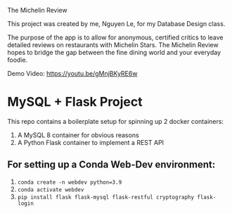 The Michelin Review

This project was created by me, Nguyen Le, for my Database Design class.

The purpose of the app is to allow for anonymous, certified critics to leave detailed reviews on restaurants with Michelin Stars. The Michelin Review hopes to bridge the gap between the fine dining world and your everyday foodie. 

Demo Video: https://youtu.be/gMnjBKyRE6w 

# MySQL + Flask Project

This repo contains a boilerplate setup for spinning up 2 docker containers: 
1. A MySQL 8 container for obvious reasons
1. A Python Flask container to implement a REST API


## For setting up a Conda Web-Dev environment:

1. `conda create -n webdev python=3.9`
1. `conda activate webdev`
1. `pip install flask flask-mysql flask-restful cryptography flask-login`




